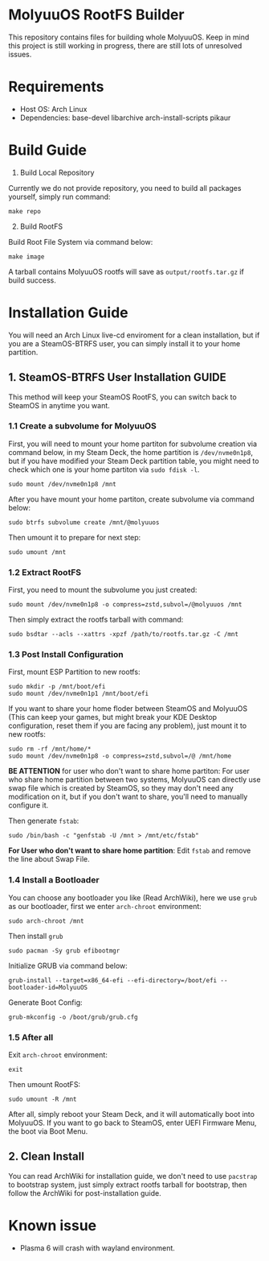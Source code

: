 # MolyuuOS RootFS Builder
This repository contains files for building whole MolyuuOS. Keep in mind this project is still working in progress, there are still lots of unresolved issues.

# Requirements
* Host OS: Arch Linux
* Dependencies: base-devel libarchive arch-install-scripts pikaur

# Build Guide
1. Build Local Repository

Currently we do not provide repository, you need to build all packages yourself, simply run command:

```shell
make repo
```

2. Build RootFS

Build Root File System via command below:

```shell
make image
```

A tarball contains MolyuuOS rootfs will save as `output/rootfs.tar.gz` if build success.

# Installation Guide
You will need an Arch Linux live-cd enviroment for a clean installation, but if you are a SteamOS-BTRFS user, you can simply install it to your home partition.

## 1. SteamOS-BTRFS User Installation GUIDE
This method will keep your SteamOS RootFS, you can switch back to SteamOS in anytime you want.

### 1.1 Create a subvolume for MolyuuOS
First, you will need to mount your home partiton for subvolume creation via command below, in my Steam Deck, the home partition is `/dev/nvme0n1p8`, but if you have modified your Steam Deck partition table, you might need to check which one is your home partiton via `sudo fdisk -l`.
```shell
sudo mount /dev/nvme0n1p8 /mnt
```

After you have mount your home partiton, create subvolume via command below:
```shell
sudo btrfs subvolume create /mnt/@molyuuos
```

Then umount it to prepare for next step:
```shell
sudo umount /mnt
```

### 1.2 Extract RootFS
First, you need to mount the subvolume you just created:
```shell
sudo mount /dev/nvme0n1p8 -o compress=zstd,subvol=/@molyuuos /mnt
```

Then simply extract the rootfs tarball with command:
```shell
sudo bsdtar --acls --xattrs -xpzf /path/to/rootfs.tar.gz -C /mnt
```

### 1.3 Post Install Configuration
First, mount ESP Partition to new rootfs:
```shell
sudo mkdir -p /mnt/boot/efi
sudo mount /dev/nvme0n1p1 /mnt/boot/efi
```

If you want to share your home floder between SteamOS and MolyuuOS (This can keep your games, but might break your KDE Desktop configuration, reset them if you are facing any problem), just mount it to new rootfs:
```shell
sudo rm -rf /mnt/home/*
sudo mount /dev/nvme0n1p8 -o compress=zstd,subvol=/@ /mnt/home
```

**BE ATTENTION** for user who don't want to share home partiton: For user who share home partition between two systems, MolyuuOS can directly use swap file which is created by SteamOS, so they may don't need any modification on it, but if you don't want to share, you'll need to manually configure it.

Then generate `fstab`:
```shell
sudo /bin/bash -c "genfstab -U /mnt > /mnt/etc/fstab"
```
**For User who don't want to share home partition**: Edit `fstab` and remove the line about Swap File.

### 1.4 Install a Bootloader
You can choose any bootloader you like (Read ArchWiki), here we use `grub` as our bootloader, first we enter `arch-chroot` environment:
```shell
sudo arch-chroot /mnt
```

Then install `grub`
```shell
sudo pacman -Sy grub efibootmgr
```

Initialize GRUB via command below:
```shell
grub-install --target=x86_64-efi --efi-directory=/boot/efi --bootloader-id=MolyuuOS
```

Generate Boot Config:
```shell
grub-mkconfig -o /boot/grub/grub.cfg
```

### 1.5 After all
Exit `arch-chroot` environment:
```shell
exit
```

Then umount RootFS:
```shell
sudo umount -R /mnt
```

After all, simply reboot your Steam Deck, and it will automatically boot into MolyuuOS. If you want to go back to SteamOS, enter UEFI Firmware Menu, the boot via Boot Menu.

## 2. Clean Install
You can read ArchWiki for installation guide, we don't need to use `pacstrap` to bootstrap system, just simply extract rootfs tarball for bootstrap, then follow the ArchWiki for post-installation guide.

# Known issue

* Plasma 6 will crash with wayland environment.